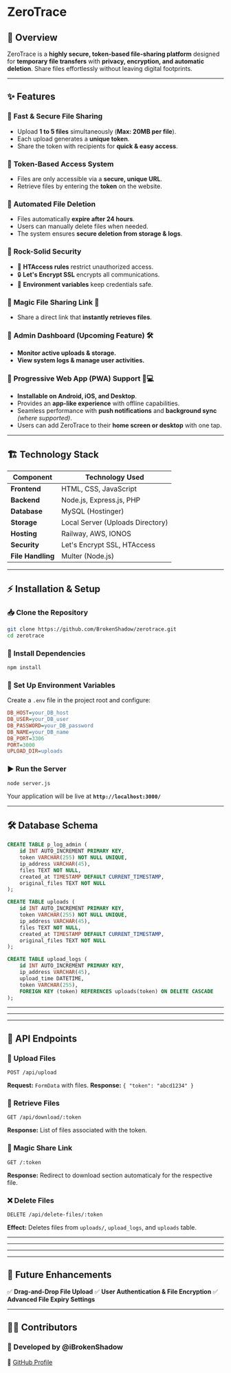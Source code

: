 # ZeroTrace

## 🚀 Overview
ZeroTrace is a **highly secure, token-based file-sharing platform** designed for **temporary file transfers** with **privacy, encryption, and automatic deletion**. Share files effortlessly without leaving digital footprints.

---

## ✨ Features
### 🔹 **Fast & Secure File Sharing**
- Upload **1 to 5 files** simultaneously (**Max: 20MB per file**).
- Each upload generates a **unique token**.
- Share the token with recipients for **quick & easy access**.

### 🔹 **Token-Based Access System**
- Files are only accessible via a **secure, unique URL**.
- Retrieve files by entering the **token** on the website.

### 🔹 **Automated File Deletion**
- Files automatically **expire after 24 hours**.
- Users can manually delete files when needed.
- The system ensures **secure deletion from storage & logs**.

### 🔹 **Rock-Solid Security**
- 🔐 **HTAccess rules** restrict unauthorized access.
- 🔒 **Let's Encrypt SSL** encrypts all communications.
- 🔑 **Environment variables** keep credentials safe.

### 🔹 **Magic File Sharing Link** 🔮
- Share a direct link that **instantly retrieves files**.

### 🔹 **Admin Dashboard (Upcoming Feature)** 🛠️
- **Monitor active uploads & storage.**
- **View system logs & manage user activities.**

### 🔹 **Progressive Web App (PWA) Support** 📱💻
- **Installable on Android, iOS, and Desktop**.
- Provides an **app-like experience** with offline capabilities.
- Seamless performance with **push notifications** and **background sync** *(where supported)*.
- Users can add ZeroTrace to their **home screen or desktop** with one tap.


---

## 🏗️ Technology Stack
| Component        | Technology Used |
|-----------------|----------------|
| **Frontend**    | HTML, CSS, JavaScript |
| **Backend**     | Node.js, Express.js, PHP |
| **Database**    | MySQL (Hostinger) |
| **Storage**     | Local Server (Uploads Directory) |
| **Hosting**     | Railway, AWS, IONOS |
| **Security**    | Let's Encrypt SSL, HTAccess |
| **File Handling** | Multer (Node.js) |

---

## ⚡ Installation & Setup
### 📥 **Clone the Repository**
```bash
git clone https://github.com/BrokenShadow/zerotrace.git
cd zerotrace
```

### 🔧 **Install Dependencies**
```bash
npm install
```

### 🔑 **Set Up Environment Variables**
Create a `.env` file in the project root and configure:
```ini
DB_HOST=your_DB_host
DB_USER=your_DB_user
DB_PASSWORD=your_DB_password
DB_NAME=your_DB_name
DB_PORT=3306
PORT=3000
UPLOAD_DIR=uploads
```

### ▶️ **Run the Server**
```bash
node server.js
```
Your application will be live at **`http://localhost:3000/`**

---

## 🛠️ Database Schema
```sql
CREATE TABLE p_log_admin (
    id INT AUTO_INCREMENT PRIMARY KEY,
    token VARCHAR(255) NOT NULL UNIQUE,
    ip_address VARCHAR(45),
    files TEXT NOT NULL,
    created_at TIMESTAMP DEFAULT CURRENT_TIMESTAMP,
    original_files TEXT NOT NULL
);

CREATE TABLE uploads (
    id INT AUTO_INCREMENT PRIMARY KEY,
    token VARCHAR(255) NOT NULL UNIQUE,
    ip_address VARCHAR(45),
    files TEXT NOT NULL,
    created_at TIMESTAMP DEFAULT CURRENT_TIMESTAMP,
    original_files TEXT NOT NULL
);

CREATE TABLE upload_logs (
    id INT AUTO_INCREMENT PRIMARY KEY,
    ip_address VARCHAR(45),
    upload_time DATETIME,
    token VARCHAR(255),
    FOREIGN KEY (token) REFERENCES uploads(token) ON DELETE CASCADE
);
```

---
---
---

## 📡 API Endpoints
### 🔼 **Upload Files**
```http
POST /api/upload
```
**Request:** `FormData` with files.
**Response:** `{ "token": "abcd1234" }`

### 🔽 **Retrieve Files**
```http
GET /api/download/:token
```
**Response:** List of files associated with the token.

### 🔽 **Magic Share Link**
```http
GET /:token
```
**Response:** Redirect to download section automaticaly for the respective file.

### ❌ **Delete Files**
```http
DELETE /api/delete-files/:token
```
**Effect:** Deletes files from `uploads/`, `upload_logs`, and `uploads` table.

---
---
---
---

## 🚀 Future Enhancements
✅ **Drag-and-Drop File Upload**
✅ **User Authentication & File Encryption**
✅ **Advanced File Expiry Settings**

---

## 👨‍💻 Contributors
### **🚀 Developed by @iBrokenShadow**  
🔗 [GitHub Profile](https://github.com/iBrokenShadow)  


